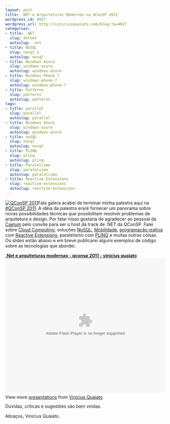 ```yaml
--- 
layout: post
title: .NET e Arquiteturas Modernas na QConSP 2011
wordpress_id: 4027
wordpress_url: http://viniciusquaiato.com/blog/?p=4027
categories: 
- title: .NET
  slug: dotnet
  autoslug: .net
- title: NoSQL
  slug: nosql-2
  autoslug: nosql
- title: Windows Azure
  slug: windows-azure
  autoslug: windows-azure
- title: Windows Phone 7
  slug: windows-phone-7
  autoslug: windows-phone-7
- title: Patterns
  slug: patterns
  autoslug: patterns
tags: 
- title: parallel
  slug: parallel
  autoslug: parallel
- title: Windows Azure
  slug: windows-azure
  autoslug: windows-azure
- title: noSQL
  slug: nosql
  autoslug: nosql
- title: PLINQ
  slug: plinq
  autoslug: plinq
- title: Paralelismo
  slug: paralelismo
  autoslug: paralelismo
- title: Reactive Extensions
  slug: reactive-extensions
  autoslug: reactive-extensions
---
```

[![QConSP 2011](http://viniciusquaiato.com/images_posts/banner_qconsp.png "QConSP 2011")](http://viniciusquaiato.com/images_posts/banner_qconsp.png)Fala galera acabei de terminar minha palestra aqui na [#QConSP 2011](http://qconsp.com/). A idéia da palestra era/é fornecer um panorama sobre novas possibilidades técnicas que possibilitam resolver problemas de arquitetura e design. Por falar nisso gostaria de agradecer ao pessoal da [Caelum](http://www.caelum.com.br/) pelo convite para ser o host da track de .NET da QConSP. Falei sobre [Cloud Computing](http://viniciusquaiato.com/blog/category/windows-azure/), soluções [NoSQL](http://viniciusquaiato.com/blog/category/nosql-2/), [Mobilidade](http://viniciusquaiato.com/blog/category/windows-phone-7/), [programação reativa](http://en.wikipedia.org/wiki/Reactive_programming) com [Reactive Extensions](http://msdn.microsoft.com/en-us/data/gg577609), paralelismo com [PLINQ](http://viniciusquaiato.com/blog/?s=plinq) e muitas outras coisas. Os slides estão abaixo e em breve publicarei alguns exemplos de código sobre as tecnologias que abordei.<div style="width:510px" id="__ss_9207574"> **[.Net e arquiteturas modernas - qconsp 2011 - vinicius quaiato](http://www.slideshare.net/viniciusquaiato/net-e-arquiteturas-modernas-qconsp-2011-vinicius-quaiato ". Net e arquiteturas modernas - qconsp 2011 - vinicius quaiato")** <object id="__sse9207574" width="510" height="426"> <param name="movie" value="http://static.slidesharecdn.com/swf/ssplayer2.swf?doc=netearquiteturasmodernas-qconsp2011-viniciusquaiato-110910141724-phpapp01&stripped_title=net-e-arquiteturas-modernas-qconsp-2011-vinicius-quaiato&userName=viniciusquaiato" /> <param name="allowFullScreen" value="true" /> <param name="allowScriptAccess" value="always" /> <embed name="__sse9207574" src="http://static.slidesharecdn.com/swf/ssplayer2.swf?doc=netearquiteturasmodernas-qconsp2011-viniciusquaiato-110910141724-phpapp01&stripped_title=net-e-arquiteturas-modernas-qconsp-2011-vinicius-quaiato&userName=viniciusquaiato" type="application/x-shockwave-flash" allowscriptaccess="always" allowfullscreen="true" width="510" height="426"></embed> </object> <div style="padding:5px 0 12px"> View more [presentations](http://www.slideshare.net/) from [Vinicius Quaiato](http://www.slideshare.net/viniciusquaiato) </div> </div>Dúvidas, críticas e sugestões são bem vindas.

Abraços,
Vinicius Quaiato.
